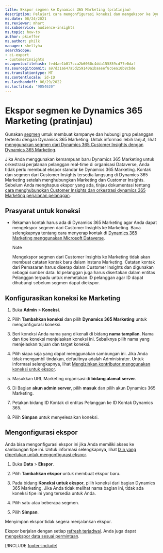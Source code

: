 ```yaml
---
title: Ekspor segmen ke Dynamics 365 Marketing (pratinjau)
description: Pelajari cara mengonfigurasi koneksi dan mengekspor ke Dynamics 365 Marketing.
ms.date: 08/24/2021
ms.reviewer: mhart
ms.subservice: audience-insights
ms.topic: how-to
author: pkieffer
ms.author: philk
manager: shellyha
searchScope:
- ci-export
- customerInsights
ms.openlocfilehash: fed4ae1b017cca2b6060c4dda155859cd77e0daf
ms.sourcegitcommit: a97d31a647a5d259140a1baaeef8c6ea10b8cbde
ms.translationtype: MT
ms.contentlocale: id-ID
ms.lasthandoff: 06/29/2022
ms.locfileid: "9054620"
---
```

# <a name="export-segments-to-dynamics-365-marketing-preview"></a>Ekspor segmen ke Dynamics 365 Marketing (pratinjau)

Gunakan [segmen](segments.md) untuk membuat kampanye dan hubungi grup pelanggan tertentu dengan Dynamics 365 Marketing. Untuk informasi lebih lanjut, lihat [menggunakan segmen dari Dynamics 365 Customer Insights dengan Dynamics 365 Marketing](/dynamics365/marketing/customer-insights-segments).

Jika Anda menggunakan kemampuan baru Dynamics 365 Marketing untuk orkestrasi perjalanan pelanggan real-time di organisasi Dataverse, Anda tidak perlu membuat ekspor standar ke Dynamics 365 Marketing. Kontak dan segmen dari Customer Insights tersedia langsung di Dynamics 365 Marketing setelah menghubungkan Marketing dan Customer Insights. Sebelum Anda menghapus ekspor yang ada, tinjau dokumentasi tentang [cara menghubungkan Customer Insights dan orkestrasi dynamics 365 Marketing perjalanan pelanggan](/dynamics365/marketing/real-time-marketing-ci-profile).

## <a name="prerequisite-for-a-connection"></a>Prasyarat untuk koneksi

- Rekaman kontak harus ada di Dynamics 365 Marketing agar Anda dapat mengekspor segmen dari Customer Insights ke Marketing. Baca selengkapnya tentang cara menyerap kontak di [Dynamics 365 Marketing menggunakan Microsoft Dataverse](connect-dataverse-managed-lake.md).

  > [!NOTE]
  > Mengekspor segmen dari Customer Insights ke Marketing tidak akan membuat catatan kontak baru dalam instans Marketing. Catatan kontak dari Pemasaran harus diserap dalam Customer Insights dan digunakan sebagai sumber data. Id pelanggan juga harus disertakan dalam entitas Pelanggan terpadu untuk memetakan ID pelanggan agar ID dapat dihubungi sebelum segmen dapat diekspor.

## <a name="set-up-connection-to-marketing"></a>Konfigurasikan koneksi ke Marketing

1. Buka **Admin** > **Koneksi**.

1. Pilih **Tambahkan koneksi** dan pilih **Dynamics 365 Marketing** untuk mengonfigurasi koneksi.

1. Beri koneksi Anda nama yang dikenali di bidang **nama tampilan**. Nama dan tipe koneksi menjelaskan koneksi ini. Sebaiknya pilih nama yang menjelaskan tujuan dan target koneksi.

1. Pilih siapa saja yang dapat menggunakan sambungan ini. Jika Anda tidak mengambil tindakan, defaultnya adalah Administrator. Untuk informasi selengkapnya, lihat [Mengizinkan kontributor menggunakan koneksi untuk ekspor](connections.md#allow-contributors-to-use-a-connection-for-exports).

1. Masukkan URL Marketing organisasi di **bidang alamat server**.

1. Di Bagian **akun admin server**, pilih **masuk** dan pilih akun Dynamics 365 Marketing.

1. Petakan bidang ID Kontak di entitas Pelanggan ke ID Kontak Dynamics 365.

1. Pilih **Simpan** untuk menyelesaikan koneksi. 

## <a name="configure-an-export"></a>Mengonfigurasi ekspor

Anda bisa mengonfigurasi ekspor ini jika Anda memiliki akses ke sambungan tipe ini. Untuk informasi selengkapnya, lihat [Izin yang diperlukan untuk mengonfigurasi ekspor](export-destinations.md#set-up-a-new-export).

1. Buka **Data** > **Ekspor**.

1. Pilih **Tambahkan ekspor** untuk membuat ekspor baru.

1. Pada bidang **Koneksi untuk ekspor**, pilih koneksi dari bagian Dynamics 365 Marketing. Jika Anda tidak melihat nama bagian ini, tidak ada koneksi tipe ini yang tersedia untuk Anda.

1. Pilih satu atau beberapa segmen.

1. Pilih **Simpan**.

Menyimpan ekspor tidak segera menjalankan ekspor.

Ekspor berjalan dengan setiap [refresh terjadwal](system.md#schedule-tab). Anda juga dapat [mengekspor data sesuai permintaan](export-destinations.md#run-exports-on-demand). 

[!INCLUDE [footer-include](includes/footer-banner.md)]
